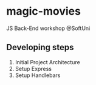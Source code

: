 # magic-movies
JS Back-End workshop @SoftUni

## Developing steps
 1. Initial Project Architecture
 2. Setup Express
 3. Setup Handlebars